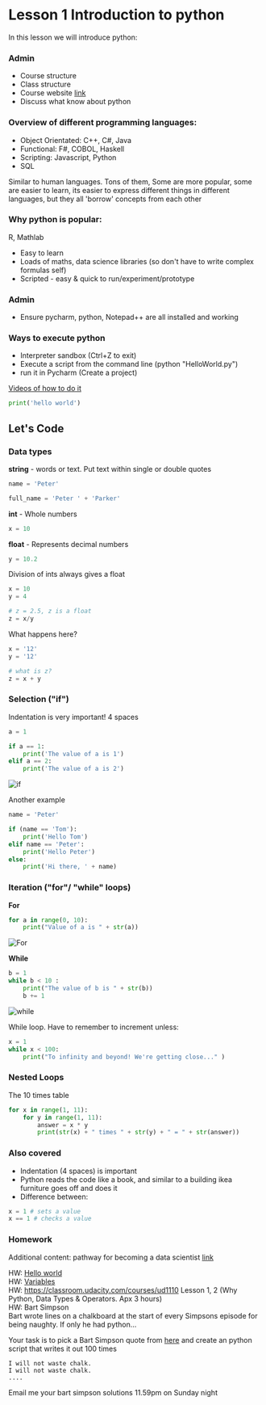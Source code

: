 # Lesson 1 Introduction to python
In this lesson we will introduce python:

### Admin
- Course structure
- Class structure
- Course website [link](https://github.com/changetocoding/PyBeginnersKli/)
- Discuss what know about python

### Overview of different programming languages:
- Object Orientated: C++, C#, Java  
- Functional: F#, COBOL, Haskell  
- Scripting: Javascript, Python  
- SQL

Similar to human languages. Tons of them, Some are more popular, some are easier to learn, its easier to express different things in different languages, but they all 'borrow' concepts from each other

### Why python is popular:
R, Mathlab
- Easy to learn
- Loads of maths, data science libraries (so don't have to write complex formulas self)
- Scripted - easy & quick to run/experiment/prototype

### Admin
- Ensure pycharm, python, Notepad++ are all installed and working

### Ways to execute python
- Interpreter sandbox  (Ctrl+Z to exit)
- Execute a script from the command line (python "HelloWorld.py")
- run it in Pycharm (Create a project)

[Videos of how to do it](https://www.changetocoding.co.uk/pythonvideos)

```python
print('hello world')
```

## Let's Code

### Data types 

**string** - words or text. Put text within single or double quotes
```python
name = 'Peter'

full_name = 'Peter ' + 'Parker'
```

**int** - Whole numbers 
```python
x = 10
```

**float** - Represents decimal numbers
```python
y = 10.2
```

Division of ints always gives a float
```python
x = 10
y = 4

# z = 2.5, z is a float
z = x/y

```

What happens here?
```python
x = '12'
y = '12'

# what is z?
z = x + y
```

### Selection ("if")
Indentation is very important! 4 spaces

```python
a = 1

if a == 1:
    print('The value of a is 1')
elif a == 2:
    print('The value of a is 2')
```
![if](./img/If.png) 

Another example  
```python
name = 'Peter'

if (name == 'Tom'):
    print('Hello Tom')
elif name == 'Peter':
    print('Hello Peter')
else:
    print('Hi there, ' + name)
```

### Iteration ("for"/ "while" loops)
**For**

```python
for a in range(0, 10):
    print("Value of a is " + str(a))
```
![For](./img/For.png)  

**While**

```python
b = 1
while b < 10 :
    print("The value of b is " + str(b))
    b += 1
```
![while](./img/While.png)  

While loop. Have to remember to increment unless:
```python
x = 1
while x < 100:
    print("To infinity and beyond! We're getting close..." )
```


### Nested Loops

The 10 times table

```python
for x in range(1, 11):
	for y in range(1, 11):
		answer = x * y
		print(str(x) + " times " + str(y) + " = " + str(answer))
```

### Also covered
- Indentation (4 spaces) is important  
- Python reads the code like a book, and similar to a building ikea furniture goes off and does it
- Difference between:
```python
x = 1 # sets a value
x == 1 # checks a value
```

### Homework

Additional content: pathway for becoming a data scientist [link](https://trello-attachments.s3.amazonaws.com/546e1ae89eadee778ae12bf5/1280x5859/eadbecbe3badba6847e0ea1e629e3827/How-to-become-a-data-scientist.jpg) 

HW: [Hello world](https://www.learnpython.org/en/Hello%2C_World%21)  
HW: [Variables](https://www.learnpython.org/en/Variables_and_Types)    
HW: https://classroom.udacity.com/courses/ud1110 Lesson 1, 2 (Why Python, Data Types & Operators. Apx 3 hours)  
HW: Bart Simpson  
Bart wrote lines on a chalkboard at the start of every Simpsons episode for being naughty. If only he had python...

Your task is to pick a Bart Simpson quote from [here](https://simpsons.fandom.com/wiki/List_of_chalkboard_gags) and create an python script that writes it out 100 times  
```
I will not waste chalk.
I will not waste chalk.
....
```

Email me your bart simpson solutions 11.59pm on Sunday night
